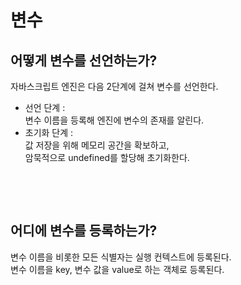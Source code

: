# 변수
## 어떻게 변수를 선언하는가?
자바스크립트 엔진은 다음 2단계에 걸쳐 변수를 선언한다.  
- 선언 단계 :   
변수 이름을 등록해 엔진에 변수의 존재를 알린다.
- 초기화 단계 :   
값 저장을 위해 메모리 공간을 확보하고,   
암묵적으로 undefined를 할당해 초기화한다.


&nbsp;  


&nbsp;  
## 어디에 변수를 등록하는가?
변수 이름을 비롯한 모든 식별자는 실행 컨텍스트에 등록된다.  
변수 이름을 key, 변수 값을 value로 하는 객체로 등록된다.